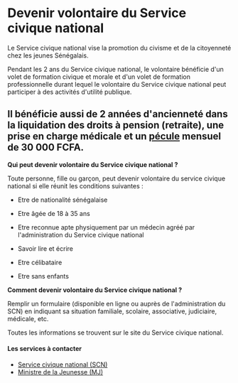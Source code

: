 # Devenir volontaire du Service civique national

Le Service civique national vise la promotion du civisme et de la citoyenneté chez les jeunes Sénégalais.  
  
Pendant les 2 ans du Service civique national, le volontaire bénéficie d'un volet de formation civique et morale et d'un volet de formation professionnelle durant lequel le volontaire du Service civique national peut participer à des activités d'utilité publique.  
  
Il bénéficie aussi de 2 années d'ancienneté dans la liquidation des droits à pension (retraite), une prise en charge médicale et un [pécule](#) mensuel de 30 000 FCFA.
-------------------------------------------------------------------------------------------------------------------------------------------------------------------------------------------------------------------------------------------------------------------------------------------------------------------------------------------------------------------------------------------------------------------------------------------------------------------------------------------------------------------------------------------------------------------

**Qui peut devenir volontaire du Service civique national ?**  
  
Toute personne, fille ou garçon, peut devenir volontaire du service civique national si elle réunit les conditions suivantes :  

*   Etre de nationalité sénégalaise
*   Etre âgée de 18 à 35 ans  
    
*   Etre reconnue apte physiquement par un médecin agréé par l'administration du Service civique national
*   Savoir lire et écrire  
    
*   Etre célibataire
*   Etre sans enfants

**Comment devenir volontaire du Service civique national ?**  
  
Remplir un formulaire (disponible en ligne ou auprès de l'administration du SCN) en indiquant sa situation familiale, scolaire, associative, judiciaire, médicale, etc.  
  
Toutes les informations se trouvent sur le site du Service civique national.

#### Les services à contacter

*   [Service civique national (SCN)](../../../services/service-civique-national-scn.md)
*   [Ministre de la Jeunesse (MJ)](../../../services/ministre-de-la-jeunesse-mj.md)